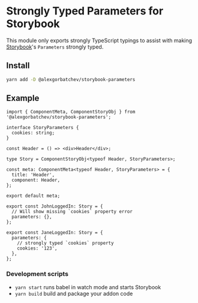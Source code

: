 # Strongly Typed Parameters for Storybook

This module only exports strongly TypeScript typings to assist with making [Storybook](https://storybook.js.org/)'s `Parameters` strongly typed.

## Install

```sh
yarn add -D @alexgorbatchev/storybook-parameters
```

## Example

```tsx
import { ComponentMeta, ComponentStoryObj } from '@alexgorbatchev/storybook-parameters';

interface StoryParameters {
  cookies: string;
}

const Header = () => <div>Header</div>;

type Story = ComponentStoryObj<typeof Header, StoryParameters>;

const meta: ComponentMeta<typeof Header, StoryParameters> = {
  title: 'Header',
  component: Header,
};

export default meta;

export const JohnLoggedIn: Story = {
  // Will show missing `cookies` property error
  parameters: {},
};

export const JaneLoggedIn: Story = {
  parameters: {
    // strongly typed `cookies` property
    cookies: '123',
  },
};
```

### Development scripts

- `yarn start` runs babel in watch mode and starts Storybook
- `yarn build` build and package your addon code
